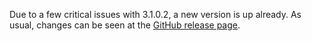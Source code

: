 Due to a few critical issues with 3.1.0.2, a new version is up already. As usual, changes can be seen at the [GitHub release page](https://github.com/sirjuddington/SLADE/releases/tag/3.1.0.3).